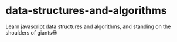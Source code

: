 # data-structures-and-algorithms
Learn javascript data structures and algorithms, and standing on the shoulders of giants😎
